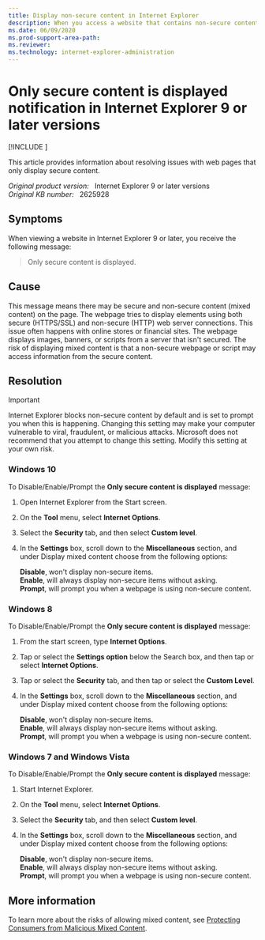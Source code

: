 ```yaml
---
title: Display non-secure content in Internet Explorer
description: When you access a website that contains non-secure content or mixed content, you receive only secure content is displayed.
ms.date: 06/09/2020
ms.prod-support-area-path: 
ms.reviewer: 
ms.technology: internet-explorer-administration
---
```

# Only secure content is displayed notification in Internet Explorer 9 or later versions

[!INCLUDE [](../includes/browsers-important.md)]

This article provides information about resolving issues with web pages that only display secure content.

_Original product version:_ &nbsp; Internet Explorer 9 or later versions  
_Original KB number:_ &nbsp; 2625928

## Symptoms

When viewing a website in Internet Explorer 9 or later, you receive the following message:

> Only secure content is displayed.

## Cause

This message means there may be secure and non-secure content (mixed content) on the page. The webpage tries to display elements using both secure (HTTPS/SSL) and non-secure (HTTP) web server connections. This issue often happens with online stores or financial sites. The webpage displays images, banners, or scripts from a server that isn't secured. The risk of displaying mixed content is that a non-secure webpage or script may access information from the secure content.

## Resolution

> [!IMPORTANT]
> Internet Explorer blocks non-secure content by default and is set to prompt you when this is happening. Changing this setting may make your computer vulnerable to viral, fraudulent, or malicious attacks. Microsoft does not recommend that you attempt to change this setting. Modify this setting at your own risk.

### Windows 10

To Disable/Enable/Prompt the **Only secure content is displayed** message:

1. Open Internet Explorer from the Start screen.
2. On the **Tool** menu, select **Internet Options**.
3. Select the **Security** tab, and then select **Custom level**.
4. In the **Settings** box, scroll down to the **Miscellaneous** section, and under Display mixed content choose from the following options:

    **Disable**, won't display non-secure items.  
    **Enable**, will always display non-secure items without asking.  
    **Prompt**, will prompt you when a webpage is using non-secure content.

### Windows 8

To Disable/Enable/Prompt the **Only secure content is displayed** message:

1. From the start screen, type **Internet Options**.
2. Tap or select the **Settings option** below the Search box, and then tap or select **Internet Options**.
3. Tap or select the **Security** tab, and then tap or select the **Custom Level**.
4. In the **Settings** box, scroll down to the **Miscellaneous** section, and under Display mixed content choose from the following options:

    **Disable**, won't display non-secure items.  
    **Enable**, will always display non-secure items without asking.  
    **Prompt**, will prompt you when a webpage is using non-secure content.

### Windows 7 and Windows Vista

To Disable/Enable/Prompt the **Only secure content is displayed** message:

1. Start Internet Explorer.
2. On the **Tool** menu, select **Internet Options**.
3. Select the **Security** tab, and then select **Custom level**.
4. In the **Settings** box, scroll down to the **Miscellaneous** section, and under Display mixed content choose from the following options:

    **Disable**, won't display non-secure items.  
    **Enable**, will always display non-secure items without asking.  
    **Prompt**, will prompt you when a webpage is using non-secure content.  

## More information

To learn more about the risks of allowing mixed content, see [Protecting Consumers from Malicious Mixed Content](/archive/blogs/ie/internet-explorer-9-security-part-4-protecting-consumers-from-malicious-mixed-content).
